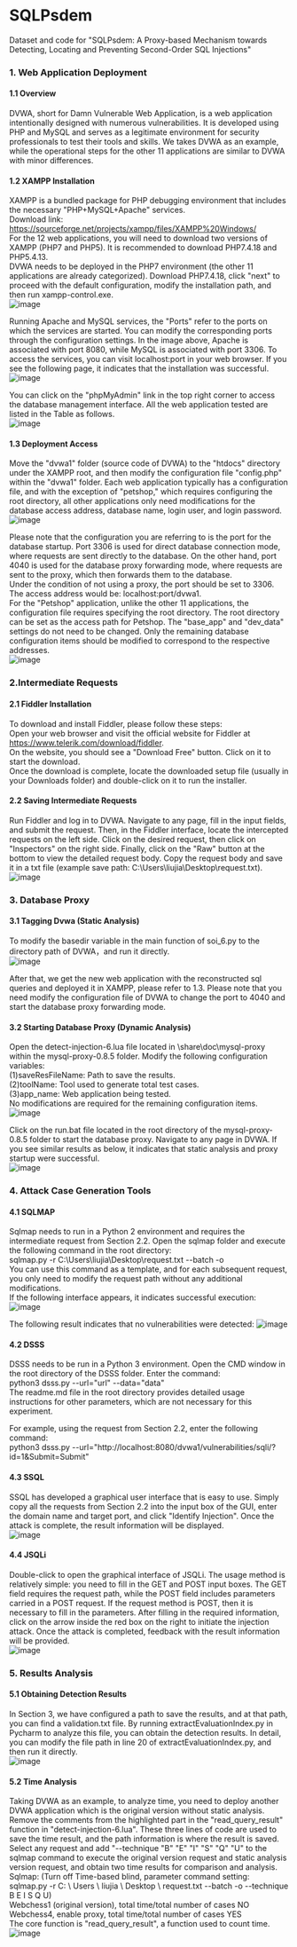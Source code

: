# SQLPsdem
Dataset and code for "SQLPsdem: A Proxy-based Mechanism towards Detecting, Locating and Preventing Second-Order SQL Injections"

###  1. Web Application Deployment
   #### 1.1 Overview
DVWA, short for Damn Vulnerable Web Application, is a web application intentionally designed with numerous vulnerabilities. It is developed using PHP and MySQL and serves as a legitimate environment for security professionals to test their tools and skills. We takes DVWA as an example, while the operational steps for the other 11 applications are similar to DVWA with minor differences.
   
   #### 1.2 XAMPP Installation 
XAMPP is a bundled package for PHP debugging environment that includes the necessary "PHP+MySQL+Apache" services.  
Download link: https://sourceforge.net/projects/xampp/files/XAMPP%20Windows/  
For the 12 web applications, you will need to download two versions of XAMPP (PHP7 and PHP5). It is recommended to download PHP7.4.18 and PHP5.4.13.  
DVWA needs to be deployed in the PHP7 environment (the other 11 applications are already categorized). Download PHP7.4.18, click "next" to proceed with the default configuration, modify the installation path, and then run xampp-control.exe.  
   ![image](https://github.com/KLSEHB/SQLPsdem/assets/142284636/8402edd1-b144-4ce4-9c7d-93adc44db1f3)

Running Apache and MySQL services, the "Ports" refer to the ports on which the services are started. You can modify the corresponding ports through the configuration settings. In the image above, Apache is associated with port 8080, while MySQL is associated with port 3306. To access the services, you can visit localhost:port in your web browser. If you see the following page, it indicates that the installation was successful.  
![image](https://github.com/KLSEHB/SQLPsdem/assets/142284636/40717b44-1d80-4490-b2d3-1498f8457ec9)

You can click on the "phpMyAdmin" link in the top right corner to access the database management interface. All the web application tested are listed in the Table as follows.  
![image](https://github.com/KLSEHB/SQLPsdem/assets/142284636/929e5624-09dc-44bb-9942-c1230e8a5c5d)

   #### 1.3 Deployment Access
Move the "dvwa1" folder (source code of DVWA) to the "htdocs" directory under the XAMPP root, and then modify the configuration file "config.php" within the "dvwa1" folder. Each web application typically has a configuration file, and with the exception of "petshop," which requires configuring the root directory, all other applications only need modifications for the database access address, database name, login user, and login password.  
![image](https://github.com/KLSEHB/SQLPsdem/assets/142284636/54562148-e7fe-4ab8-ab2d-f9e8f628f4ef)

Please note that the configuration you are referring to is the port for the database startup. Port 3306 is used for direct database connection mode, where requests are sent directly to the database. On the other hand, port 4040 is used for the database proxy forwarding mode, where requests are sent to the proxy, which then forwards them to the database.  
Under the condition of not using a proxy, the port should be set to 3306. The access address would be: localhost:port/dvwa1.  
For the "Petshop" application, unlike the other 11 applications, the configuration file requires specifying the root directory. The root directory can be set as the access path for Petshop. The "base_app" and "dev_data" settings do not need to be changed. Only the remaining database configuration items should be modified to correspond to the respective addresses.  
![image](https://github.com/KLSEHB/SQLPsdem/assets/142284636/905bfeab-8385-4f69-81bc-ee2d5b6c4507)

###  2.Intermediate Requests 
   #### 2.1 Fiddler Installation
   To download and install Fiddler, please follow these steps:  
    Open your web browser and visit the official website for Fiddler at https://www.telerik.com/download/fiddler.  
    On the website, you should see a "Download Free" button. Click on it to start the download.  
    Once the download is complete, locate the downloaded setup file (usually in your Downloads folder) and double-click on it to run the installer.  
    
   #### 2.2 Saving Intermediate Requests
   Run Fiddler and log in to DVWA. Navigate to any page, fill in the input fields, and submit the request. Then, in the Fiddler interface, locate the intercepted requests on the left side. Click on the desired request, then click on "Inspectors" on the right side. Finally, click on the "Raw" button at the bottom to view the detailed request body. Copy the 
   request body and save it in a txt file (example save path: C:\Users\liujia\Desktop\request.txt).  
   ![image](https://github.com/KLSEHB/SQLPsdem/assets/142284636/e923942a-8ca4-443b-9b59-283441ecd978)

###  3. Database Proxy
   #### 3.1 Tagging Dvwa (Static Analysis) 
   To modify the basedir variable in the main function of soi_6.py to the directory path of DVWA，and run it directly.  
   ![image](https://github.com/KLSEHB/SQLPsdem/assets/142284636/563dbfa2-387f-4793-aa6a-e2b68e8a673a)

   After that, we get the new web application with the reconstructed sql queries and deployed it in XAMPP, please refer to 1.3. Please note that you need modify the configuration file of DVWA to change the port to 4040 and start the database proxy forwarding mode.
   
   #### 3.2 Starting Database Proxy (Dynamic Analysis)
   Open the detect-injection-6.lua file located in \share\doc\mysql-proxy within the mysql-proxy-0.8.5 folder. Modify the following configuration variables:  
    (1)saveResFileName: Path to save the results.  
    (2)toolName: Tool used to generate total test cases.  
    (3)app_name: Web application being tested.  
   No modifications are required for the remaining configuration items.  
   ![image](https://github.com/KLSEHB/SQLPsdem/assets/142284636/943397bd-777e-4004-92d8-a7c4cf14b531)

   Click on the run.bat file located in the root directory of the mysql-proxy-0.8.5 folder to start the database proxy. Navigate to any page in DVWA. If you see similar results as below, it indicates that static analysis and proxy startup were successful.  
   ![image](https://github.com/KLSEHB/SQLPsdem/assets/142284636/cf6c8d9a-4bb3-4ee5-a8c0-a5862e9f5bd3)

###  4. Attack Case Generation Tools
   #### 4.1 SQLMAP
   Sqlmap needs to run in a Python 2 environment and requires the intermediate request from Section 2.2. Open the sqlmap folder and execute the following command in the root directory:   
   sqlmap.py -r C:\Users\liujia\Desktop\request.txt --batch -o  
   You can use this command as a template, and for each subsequent request, you only need to modify the request path without any additional modifications.   
   If the following interface appears, it indicates successful execution:  
   ![image](https://github.com/KLSEHB/SQLPsdem/assets/142284636/48372159-4445-4af9-93f6-d9d9649726ff)

   The following result indicates that no vulnerabilities were detected:
   ![image](https://github.com/KLSEHB/SQLPsdem/assets/142284636/769d86ae-017c-4983-945d-3869434e3e34)

   #### 4.2 DSSS
   DSSS needs to be run in a Python 3 environment. Open the CMD window in the root directory of the DSSS folder. Enter the command:  
   python3 dsss.py --url="url" --data="data"  
   The readme.md file in the root directory provides detailed usage instructions for other parameters, which are not necessary for this experiment.

   For example, using the request from Section 2.2, enter the following command:  
   python3 dsss.py --url="http://localhost:8080/dvwa1/vulnerabilities/sqli/?id=1&Submit=Submit"

   #### 4.3 SSQL
   SSQL has developed a graphical user interface that is easy to use. Simply copy all the requests from Section 2.2 into the input box of the GUI, enter the domain name and target port, and click "Identify Injection". Once the attack is complete, the result information will be displayed.  
   ![image](https://github.com/KLSEHB/SQLPsdem/assets/142284636/1327a394-de46-4277-99f5-d53937980b37)

   #### 4.4 JSQLi
   Double-click to open the graphical interface of JSQLi. The usage method is relatively simple: you need to fill in the GET and POST input boxes. The GET field requires the request path, while the POST field includes parameters carried in a POST request. If the request method is POST, then it is necessary to fill in the parameters. After filling in the required information, click on the arrow inside the red box on the right to initiate the injection attack. Once the attack is completed, feedback with the result information will be provided.  
   ![image](https://github.com/KLSEHB/SQLPsdem/assets/142284636/efd39321-e6b6-4862-9386-89212e010715)

###  5. Results Analysis
   #### 5.1 Obtaining Detection Results
   In Section 3, we have configured a path to save the results, and at that path, you can find a validation.txt file. By running extractEvaluationIndex.py in Pycharm to analyze this file, you can obtain the detection results. In detail, you can modify the file path in line 20 of extractEvaluationIndex.py, and then run it directly.  
![image](https://github.com/KLSEHB/SQLPsdem/assets/142284636/55b68cdc-3466-423f-9c8f-81af1b1b638f)

   #### 5.2 Time Analysis
Taking DVWA as an example, to analyze time, you need to deploy another DVWA application which is the original version without static analysis.  
Remove the comments from the highlighted part in the "read_query_result" function in "detect-injection-6.lua". These three lines of code are used to save the time result, and the path information is where the result is saved.  
Select any request and add "--technique "B" "E" "I" "S" "Q" "U" to the sqlmap command to execute the original version request and static analysis version request, and obtain two time results for comparison and analysis.  
Sqlmap: (Turn off Time-based blind, parameter command setting:  
  sqlmap.py -r C: \ Users \ liujia \ Desktop \ request.txt --batch -o --technique B E I S Q U)  
Webchess1 (original version), total time/total number of cases NO  
Webchess4, enable proxy, total time/total number of cases YES  
The core function is "read_query_result", a function used to count time.  
![image](https://github.com/KLSEHB/SQLPsdem/assets/142284636/7f44e5b8-7b8e-49f7-9ad0-5851fd0e66f7)



